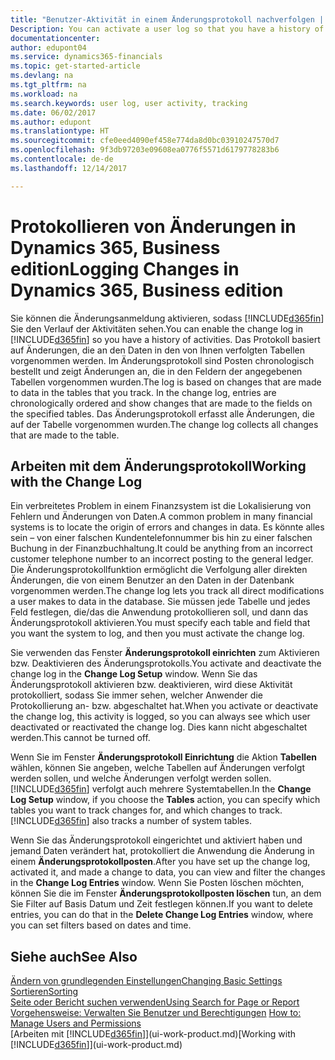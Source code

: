 ```yaml
---
title: "Benutzer-Aktivität in einem Änderungsprotokoll nachverfolgen | Microsoft Docs"
Description: You can activate a user log so that you have a history of any changes made to data in tracked tables.
documentationcenter: 
author: edupont04
ms.service: dynamics365-financials
ms.topic: get-started-article
ms.devlang: na
ms.tgt_pltfrm: na
ms.workload: na
ms.search.keywords: user log, user activity, tracking
ms.date: 06/02/2017
ms.author: edupont
ms.translationtype: HT
ms.sourcegitcommit: cfe0eed4090ef458e774da8d0bc03910247570d7
ms.openlocfilehash: 9f3db97203e09608ea0776f5571d6179778283b6
ms.contentlocale: de-de
ms.lasthandoff: 12/14/2017

---
```

# <a name="logging-changes-in-dynamics-365-business-edition"></a><span data-ttu-id="ced43-102">Protokollieren von Änderungen in Dynamics 365, Business edition</span><span class="sxs-lookup"><span data-stu-id="ced43-102">Logging Changes in Dynamics 365, Business edition</span></span> 
<span data-ttu-id="ced43-103">Sie können die Änderungsanmeldung aktivieren, sodass [!INCLUDE[d365fin](includes/d365fin_md.md)] Sie den Verlauf der Aktivitäten sehen.</span><span class="sxs-lookup"><span data-stu-id="ced43-103">You can enable the change log in [!INCLUDE[d365fin](includes/d365fin_md.md)] so you have a history of activities.</span></span> <span data-ttu-id="ced43-104">Das Protokoll basiert auf Änderungen, die an den Daten in den von Ihnen verfolgten Tabellen vorgenommen werden. Im Änderungsprotokoll sind Posten chronologisch bestellt und zeigt Änderungen an, die in den Feldern der angegebenen Tabellen vorgenommen wurden.</span><span class="sxs-lookup"><span data-stu-id="ced43-104">The log is based on changes that are made to data in the tables that you track. In the change log, entries are chronologically ordered and show changes that are made to the fields on the specified tables.</span></span> <span data-ttu-id="ced43-105">Das Änderungsprotokoll erfasst alle Änderungen, die auf der Tabelle vorgenommen wurden.</span><span class="sxs-lookup"><span data-stu-id="ced43-105">The change log collects all changes that are made to the table.</span></span>  

## <a name="working-with-the-change-log"></a><span data-ttu-id="ced43-106">Arbeiten mit dem Änderungsprotokoll</span><span class="sxs-lookup"><span data-stu-id="ced43-106">Working with the Change Log</span></span>
<span data-ttu-id="ced43-107">Ein verbreitetes Problem in einem Finanzsystem ist die Lokalisierung von Fehlern und Änderungen von Daten.</span><span class="sxs-lookup"><span data-stu-id="ced43-107">A common problem in many financial systems is to locate the origin of errors and changes in data.</span></span> <span data-ttu-id="ced43-108">Es könnte alles sein – von einer falschen Kundentelefonnummer bis hin zu einer falschen Buchung in der Finanzbuchhaltung.</span><span class="sxs-lookup"><span data-stu-id="ced43-108">It could be anything from an incorrect customer telephone number to an incorrect posting to the general ledger.</span></span> <span data-ttu-id="ced43-109">Die Änderungsprotokollfunktion ermöglicht die Verfolgung aller direkten Änderungen, die von einem Benutzer an den Daten in der Datenbank vorgenommen werden.</span><span class="sxs-lookup"><span data-stu-id="ced43-109">The change log lets you track all direct modifications a user makes to data in the database.</span></span> <span data-ttu-id="ced43-110">Sie müssen jede Tabelle und jedes Feld festlegen, die/das die Anwendung protokollieren soll, und dann das Änderungsprotokoll aktivieren.</span><span class="sxs-lookup"><span data-stu-id="ced43-110">You must specify each table and field that you want the system to log, and then you must activate the change log.</span></span>  

<span data-ttu-id="ced43-111">Sie verwenden das Fenster **Änderungsprotokoll einrichten** zum Aktivieren bzw. Deaktivieren des Änderungsprotokolls.</span><span class="sxs-lookup"><span data-stu-id="ced43-111">You activate and deactivate the change log in the **Change Log Setup** window.</span></span> <span data-ttu-id="ced43-112">Wenn Sie das Änderungsprotokoll aktivieren bzw. deaktivieren, wird diese Aktivität protokolliert, sodass Sie immer sehen, welcher Anwender die Protokollierung an- bzw. abgeschaltet hat.</span><span class="sxs-lookup"><span data-stu-id="ced43-112">When you activate or deactivate the change log, this activity is logged, so you can always see which user deactivated or reactivated the change log.</span></span> <span data-ttu-id="ced43-113">Dies kann nicht abgeschaltet werden.</span><span class="sxs-lookup"><span data-stu-id="ced43-113">This cannot be turned off.</span></span>  

<span data-ttu-id="ced43-114">Wenn Sie im Fenster **Änderungsprotokoll Einrichtung** die Aktion **Tabellen** wählen, können Sie angeben, welche Tabellen auf Änderungen verfolgt werden sollen, und welche Änderungen verfolgt werden sollen. [!INCLUDE[d365fin](includes/d365fin_md.md)] verfolgt auch mehrere Systemtabellen.</span><span class="sxs-lookup"><span data-stu-id="ced43-114">In the **Change Log Setup** window, if you choose the **Tables** action, you can specify which tables you want to track changes for, and which changes to track. [!INCLUDE[d365fin](includes/d365fin_md.md)] also tracks a number of system tables.</span></span>

<span data-ttu-id="ced43-115">Wenn Sie das Änderungsprotokoll eingerichtet und aktiviert haben und jemand Daten verändert hat, protokolliert die Anwendung die Änderung in einem **Änderungsprotokollposten**.</span><span class="sxs-lookup"><span data-stu-id="ced43-115">After you have set up the change log, activated it, and made a change to data, you can view and filter the changes in the **Change Log Entries** window.</span></span> <span data-ttu-id="ced43-116">Wenn Sie Posten löschen möchten, können Sie die im Fenster **Änderungsprotokollposten löschen** tun, an dem Sie Filter auf Basis Datum und Zeit festlegen können.</span><span class="sxs-lookup"><span data-stu-id="ced43-116">If you want to delete entries, you can do that in the **Delete Change Log Entries** window, where you can set filters based on dates and time.</span></span>  

## <a name="see-also"></a><span data-ttu-id="ced43-117">Siehe auch</span><span class="sxs-lookup"><span data-stu-id="ced43-117">See Also</span></span>
[<span data-ttu-id="ced43-118">Ändern von grundlegenden Einstellungen</span><span class="sxs-lookup"><span data-stu-id="ced43-118">Changing Basic Settings</span></span>](ui-change-basic-settings.md)  
[<span data-ttu-id="ced43-119">Sortieren</span><span class="sxs-lookup"><span data-stu-id="ced43-119">Sorting</span></span>](ui-sorting.md)  
[<span data-ttu-id="ced43-120">Seite oder Bericht suchen verwenden</span><span class="sxs-lookup"><span data-stu-id="ced43-120">Using Search for Page or Report</span></span>](ui-search.md)  
<span data-ttu-id="ced43-121">[Vorgehensweise: Verwalten Sie Benutzer und Berechtigungen](ui-how-users-permissions.md)  </span><span class="sxs-lookup"><span data-stu-id="ced43-121">[How to: Manage Users and Permissions](ui-how-users-permissions.md)  </span></span>  
<span data-ttu-id="ced43-122">[Arbeiten mit [!INCLUDE[d365fin](includes/d365fin_md.md)]](ui-work-product.md)</span><span class="sxs-lookup"><span data-stu-id="ced43-122">[Working with [!INCLUDE[d365fin](includes/d365fin_md.md)]](ui-work-product.md)</span></span>  

